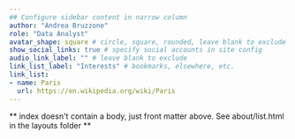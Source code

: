 ```yaml
---
## Configure sidebar content in narrow column
author: "Andrea Bruzzone"
role: "Data Analyst"
avatar_shape: square # circle, square, rounded, leave blank to exclude
show_social_links: true # specify social accounts in site config
audio_link_label: "" # leave blank to exclude
link_list_label: "Interests" # bookmarks, elsewhere, etc.
link_list:
- name: Paris
  url: https://en.wikipedia.org/wiki/Paris
---
```


** index doesn't contain a body, just front matter above.
See about/list.html in the layouts folder ** 